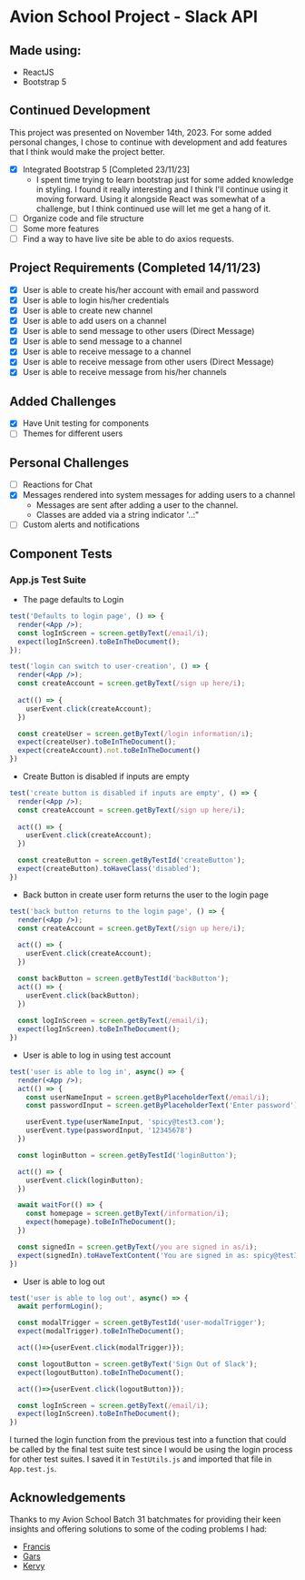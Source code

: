 # Avion School Project - Slack API

## Made using:
- ReactJS
- Bootstrap 5

## Continued Development
This project was presented on November 14th, 2023. For some added personal changes, I chose to continue with development and add features that I think would make the project better.

- [x] Integrated Bootstrap 5 [Completed 23/11/23]
  - I spent time trying to learn bootstrap just for some added knowledge in styling. I found it really interesting and I think I'll continue using it moving forward. Using it alongside React was somewhat of a challenge, but I think continued use will let me get a hang of it.
- [ ] Organize code and file structure
- [ ] Some more features
- [ ] Find a way to have live site be able to do axios requests.

## Project Requirements (Completed 14/11/23)
- [x] User is able to create his/her account with email and password
- [x] User is able to login his/her credentials
- [x] User is able to create new channel
- [x] User is able to add users on a channel
- [x] User is able to send message to other users (Direct Message)
- [x] User is able to send message to a channel
- [x] User is able to receive message to a channel
- [x] User is able to receive message from other users (Direct Message)
- [x] User is able to receive message from his/her channels

## Added Challenges
- [x] Have Unit testing for components
- [ ] Themes for different users

## Personal Challenges
- [ ] Reactions for Chat
- [x] Messages rendered into system messages for adding users to a channel 
  - Messages are sent after adding a user to the channel.
  - Classes are added via a string indicator '..:"
- [ ] Custom alerts and notifications

## Component Tests
### App.js Test Suite
- The page defaults to Login
```jsx
test('Defaults to login page', () => {
  render(<App />);
  const logInScreen = screen.getByText(/email/i);
  expect(logInScreen).toBeInTheDocument();
});

test('login can switch to user-creation', () => {
  render(<App />);
  const createAccount = screen.getByText(/sign up here/i);
  
  act(() => {
    userEvent.click(createAccount);
  })

  const createUser = screen.getByText(/login information/i);
  expect(createUser).toBeInTheDocument();
  expect(createAccount).not.toBeInTheDocument()
})
```
- Create Button is disabled if inputs are empty
```jsx
test('create button is disabled if inputs are empty', () => {
  render(<App />);
  const createAccount = screen.getByText(/sign up here/i);
  
  act(() => {
    userEvent.click(createAccount);
  })

  const createButton = screen.getByTestId('createButton');
  expect(createButton).toHaveClass('disabled');
})
```
- Back button in create user form returns the user to the login page
```jsx
test('back button returns to the login page', () => {
  render(<App />);
  const createAccount = screen.getByText(/sign up here/i);
  
  act(() => {
    userEvent.click(createAccount);
  })

  const backButton = screen.getByTestId('backButton');
  act(() => {
    userEvent.click(backButton);
  })
  
  const logInScreen = screen.getByText(/email/i);
  expect(logInScreen).toBeInTheDocument();
})
```
- User is able to log in using test account
```jsx
test('user is able to log in', async() => {
  render(<App />);
  act(() => {
    const userNameInput = screen.getByPlaceholderText(/email/i);
    const passwordInput = screen.getByPlaceholderText('Enter password');

    userEvent.type(userNameInput, 'spicy@test3.com');
    userEvent.type(passwordInput, '12345678')
  })

  const loginButton = screen.getByTestId('loginButton');

  act(() => {
    userEvent.click(loginButton);
  })

  await waitFor(() => {
    const homepage = screen.getByText(/information/i);
    expect(homepage).toBeInTheDocument();
  })

  const signedIn = screen.getByText(/you are signed in as/i);
  expect(signedIn).toHaveTextContent('You are signed in as: spicy@test3.com')
})
```
- User is able to log out
```jsx
test('user is able to log out', async() => {
  await performLogin();

  const modalTrigger = screen.getByTestId('user-modalTrigger');
  expect(modalTrigger).toBeInTheDocument();

  act(()=>{userEvent.click(modalTrigger)});

  const logoutButton = screen.getByText('Sign Out of Slack');
  expect(logoutButton).toBeInTheDocument();

  act(()=>{userEvent.click(logoutButton)});

  const logInScreen = screen.getByText(/email/i);
  expect(logInScreen).toBeInTheDocument();
})
```
I turned the login function from the previous test into a function that could be called by the final test suite test since I would be using the login process for other test suites. I saved it in `TestUtils.js` and imported that file in `App.test.js`.

## Acknowledgements
Thanks to my Avion School Batch 31 batchmates for providing their keen insights and offering solutions to some of the coding problems I had:
  - <a href='https://github.com/chrysspegenia' target="_blank">Francis</a>
  - <a href='https://github.com/Oak-Oak' target="_blank">Gars</a>
  - <a href='https://github.com/p3rc1us' target="_blank">Kervy</a>